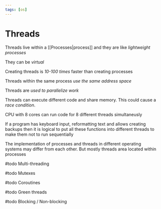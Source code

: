 ```yaml
---
tags: [os]
---
```


# Threads

Threads live within a [[Processes|process]] and they are like _lightweight processes_

They can be _virtual_

Creating threads is _10-100 times_ faster than creating processes

Threads within the same process _use the same address space_

Threads are _used to parallelize work_

Threads can execute different code and share memory. This could cause a _race condition_.

CPU with 8 cores can run code for 8 different threads simultaneusly

If a program has keyboard input, reformatting text and allows creating backups
then it is logical to put all these functions into different threads to make them not to run sequentially

The implementation of processes and threads in different operating systems may differ from each other.
But mostly threads area located within processes

#todo Multi-threading

#todo Mutexes

#todo Coroutines

#todo Green threads

#todo Blocking / Non-blocking
